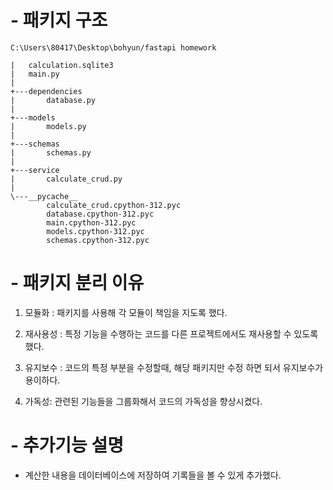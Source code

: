 # - 패키지 구조
```
C:\Users\80417\Desktop\bohyun/fastapi homework

|   calculation.sqlite3
|   main.py
|
+---dependencies
|       database.py
|
+---models
|       models.py
|
+---schemas
|       schemas.py
|
+---service
|       calculate_crud.py
|
\---__pycache__
        calculate_crud.cpython-312.pyc
        database.cpython-312.pyc
        main.cpython-312.pyc
        models.cpython-312.pyc
        schemas.cpython-312.pyc
```


# - 패키지 분리 이유

1. 모듈화 : 패키지를 사용해 각 모듈이 책임을 지도록 했다.

2. 재사용성 : 특정 기능을 수행하는 코드를 다른 프로젝트에서도 재사용할 수 있도록 했다.

3. 유지보수 : 코드의 특정 부분을 수정할때, 해당 패키지만 수정 하면 되서 유지보수가 용이하다.

4. 가독성: 관련된 기능들을 그룹화해서 코드의 가독성을 향상시켰다.


# - 추가기능 설명
- 계산한 내용을 데이터베이스에 저장하여 기록들을 볼 수 있게 추가했다. 

